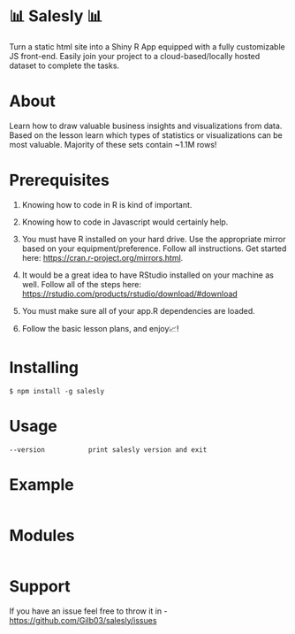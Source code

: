 # 📊 Salesly 📊
Turn a static html site into a Shiny R App equipped with a fully customizable JS front-end. Easily join your project to a cloud-based/locally hosted dataset to complete the tasks.

# About 
Learn how to draw valuable business insights and visualizations from data. Based on the lesson learn which types of statistics or visualizations can be most valuable. Majority of these sets contain ~1.1M rows! 

# Prerequisites 
1. Knowing how to code in R is kind of important. 

2. Knowing how to code in Javascript would certainly help. 

3. You must have R installed on your hard drive. Use the appropriate mirror based on your equipment/preference. Follow all instructions. Get started here: https://cran.r-project.org/mirrors.html.

4. It would be a great idea to have RStudio installed on your machine as well. Follow all of the steps here: https://rstudio.com/products/rstudio/download/#download 

5. You must make sure all of your app.R dependencies are loaded. 

6. Follow the basic lesson plans, and enjoy📈! 

# Installing 
`$ npm install -g salesly`

# Usage 

```$salesly 
--version           print salesly version and exit
```

# Example
``` 
```

#  Modules 
```
```
# Support 
If you have an issue feel free to throw it in - https://github.com/Gilb03/salesly/issues    